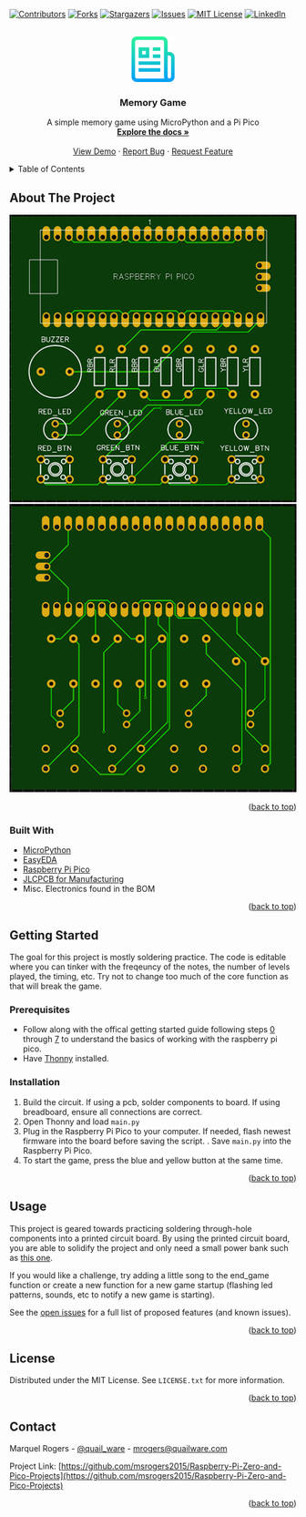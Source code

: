<div id="top"></div>
<!--
*** Thanks for checking out the Best-README-Template. If you have a suggestion
*** that would make this better, please fork the repo and create a pull request
*** or simply open an issue with the tag "enhancement".
*** Don't forget to give the project a star!
*** Thanks again! Now go create something AMAZING! :D
-->



<!-- PROJECT SHIELDS -->
<!--
*** I'm using markdown "reference style" links for readability.
*** Reference links are enclosed in brackets [ ] instead of parentheses ( ).
*** See the bottom of this document for the declaration of the reference variables
*** for contributors-url, forks-url, etc. This is an optional, concise syntax you may use.
*** https://www.markdownguide.org/basic-syntax/#reference-style-links
-->
[![Contributors][contributors-shield]][contributors-url]
[![Forks][forks-shield]][forks-url]
[![Stargazers][stars-shield]][stars-url]
[![Issues][issues-shield]][issues-url]
[![MIT License][license-shield]][license-url]
[![LinkedIn][linkedin-shield]][linkedin-url]



<!-- PROJECT LOGO -->
<br />
<div align="center">
  <a href="https://github.com/msrogers2015/Raspberry-Pi-Zero-and-Pico-Projects">
    <img src="images/logo.png" alt="Logo" width="80" height="80">
  </a>

<h3 align="center">Memory Game</h3>

  <p align="center">
    A simple memory game using MicroPython and a Pi Pico
    <br />
    <a href="https://github.com/msrogers2015/Raspberry-Pi-Zero-and-Pico-Projects"><strong>Explore the docs »</strong></a>
    <br />
    <br />
    <a href="https://github.com/msrogers2015/Raspberry-Pi-Zero-and-Pico-Projects">View Demo</a>
    ·
    <a href="https://github.com/msrogers2015/Raspberry-Pi-Zero-and-Pico-Projects/issues">Report Bug</a>
    ·
    <a href="https://github.com/msrogers2015/Raspberry-Pi-Zero-and-Pico-Projects/issues">Request Feature</a>
  </p>
</div>



<!-- TABLE OF CONTENTS -->
<details>
  <summary>Table of Contents</summary>
  <ol>
    <li>
      <a href="#about-the-project">About The Project</a>
      <ul>
        <li><a href="#built-with">Built With</a></li>
      </ul>
    </li>
    <li>
      <a href="#getting-started">Getting Started</a>
      <ul>
        <li><a href="#prerequisites">Prerequisites</a></li>
        <li><a href="#installation">Installation</a></li>
      </ul>
    </li>
    <li><a href="#usage">Usage</a></li>
    <li><a href="#roadmap">Roadmap</a></li>
    <li><a href="#contributing">Contributing</a></li>
    <li><a href="#license">License</a></li>
    <li><a href="#contact">Contact</a></li>
    <li><a href="#acknowledgments">Acknowledgments</a></li>
  </ol>
</details>



<!-- ABOUT THE PROJECT -->
## About The Project
![Top view of board](images/top.png)
![Top view of board](images/bottom.png)


<p align="right">(<a href="#top">back to top</a>)</p>



### Built With

* [MicroPython](https://micropython.org/)
* [EasyEDA](https://easyeda.com/)
* [Raspberry Pi Pico](https://www.raspberrypi.com/products/raspberry-pi-pico/)
* [JLCPCB for Manufacturing](https://jlcpcb.com/)
* Misc. Electronics found in the BOM


<p align="right">(<a href="#top">back to top</a>)</p>



<!-- GETTING STARTED -->
## Getting Started

The goal for this project is mostly soldering practice. The code is editable where you can tinker with the freqeuncy of the notes, the number of levels played, the timing, etc. Try not to change too much of the core function as that will break the game. 

### Prerequisites

* Follow along with the offical getting started guide following steps [0](https://projects.raspberrypi.org/en/projects/getting-started-with-the-pico/0) through [7](https://projects.raspberrypi.org/en/projects/getting-started-with-the-pico/7) to understand the basics of working with the raspberry pi pico.
* Have [Thonny](https://thonny.org/) installed.

### Installation

1. Build the circuit. If using a pcb, solder components to board. If using breadboard, ensure all connections are correct.
2. Open Thonny and load `main.py`
3. Plug in the Raspberry Pi Pico to your computer. If needed, flash newest firmware into the board before saving the script.
. Save `main.py` into the Raspberry Pi Pico.
4. To start the game, press the blue and yellow button at the same time. 

<p align="right">(<a href="#top">back to top</a>)</p>



<!-- USAGE EXAMPLES -->
## Usage

This project is geared towards practicing soldering through-hole components into a printed circuit board. By using the printed circuit board, you are able to solidify the project and only need a small power bank such as [this one](https://www.amazon.com/Portable-Charger-Capacity-External-Indicator/dp/B08QHG1SWY/ref=sr_1_14?crid=2G9YIQGVGKIJ0&keywords=power%2Bbank&qid=1654678517&refinements=p_36%3A2491155011%2Cp_72%3A2491149011&rnid=2491147011&s=wireless&sprefix=power%2Bbank%2Caps%2C107&sr=1-14&th=1).

If you would like a challenge, try adding a little song to the end_game function or create a new function for a new game startup (flashing led patterns, sounds, etc to notify a new game is starting).

See the [open issues](https://github.com/msrogers2015/Raspberry-Pi-Zero-and-Pico-Projects/issues) for a full list of proposed features (and known issues).

<p align="right">(<a href="#top">back to top</a>)</p>

<!-- LICENSE -->
## License

Distributed under the MIT License. See `LICENSE.txt` for more information.

<p align="right">(<a href="#top">back to top</a>)</p>



<!-- CONTACT -->
## Contact

Marquel Rogers - [@quail_ware](https://twitter.com/@quail_ware) - mrogers@quailware.com

Project Link: [https://github.com/msrogers2015/Raspberry-Pi-Zero-and-Pico-Projects](https://github.com/msrogers2015/Raspberry-Pi-Zero-and-Pico-Projects)

<p align="right">(<a href="#top">back to top</a>)</p>



<!-- ACKNOWLEDGMENTS 
## Acknowledgments

* []()
* []()
* []() 

<p align="right">(<a href="#top">back to top</a>)</p> -->



<!-- MARKDOWN LINKS & IMAGES -->
<!-- https://www.markdownguide.org/basic-syntax/#reference-style-links -->
[contributors-shield]: https://img.shields.io/github/contributors/msrogers2015/Raspberry-Pi-Zero-and-Pico-Projects.svg?style=for-the-badge
[contributors-url]: https://github.com/msrogers2015/Raspberry-Pi-Zero-and-Pico-Projects/graphs/contributors
[forks-shield]: https://img.shields.io/github/forks/msrogers2015/Raspberry-Pi-Zero-and-Pico-Projects.svg?style=for-the-badge
[forks-url]: https://github.com/msrogers2015/Raspberry-Pi-Zero-and-Pico-Projects/network/members
[stars-shield]: https://img.shields.io/github/stars/msrogers2015/Raspberry-Pi-Zero-and-Pico-Projects.svg?style=for-the-badge
[stars-url]: https://github.com/msrogers2015/Raspberry-Pi-Zero-and-Pico-Projects/stargazers
[issues-shield]: https://img.shields.io/github/issues/msrogers2015/Raspberry-Pi-Zero-and-Pico-Projects.svg?style=for-the-badge
[issues-url]: https://github.com/msrogers2015/Raspberry-Pi-Zero-and-Pico-Projects/issues
[license-shield]: https://img.shields.io/github/license/msrogers2015/Raspberry-Pi-Zero-and-Pico-Projects.svg?style=for-the-badge
[license-url]: https://github.com/msrogers2015/Raspberry-Pi-Zero-and-Pico-Projects/blob/master/LICENSE.txt
[linkedin-shield]: https://img.shields.io/badge/-LinkedIn-black.svg?style=for-the-badge&logo=linkedin&colorB=555
[linkedin-url]: https://linkedin.com/in/marquel-rogers-a363b0191
